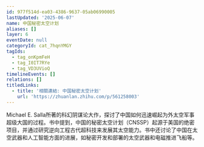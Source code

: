 ```yaml
---
id: 977f514d-ea03-4386-9637-05ab06990005
lastUpdated: '2025-06-07'
name: 中国秘密太空计划
aliases: []
layer: 6
eventDate: null
categoryId: cat_7hqnYMGY
tagIds:
  - tag_onKpmFeH
  - tag_I0IT7RYe
  - tag_VD3UVioQ
timelineEvents: []
relations: []
titledLinks:
  - title: '相關連結: 中国秘密太空计划'
    url: 'https://zhuanlan.zhihu.com/p/561258003'
---
```

Michael E. Salla所著的科幻阴谋论大作，探讨了中国如何迅速崛起为外太空军事超级大国的过程。书中提到，中国的秘密太空计划（CNSSP）起源于美国的绝密项目，并通过研究逆向工程古代超科技来发展其太空能力。书中还讨论了中国在太空武器和人工智能方面的进展，如秘密开发和部署的太空武器和电磁推进飞船等。

